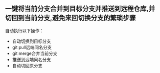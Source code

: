 ## 一键将当前分支合并到目标分支并推送到远程仓库,并切回到当前分支,避免来回切换分支的繁琐步骤

自动执行以下操作：
- 自动切换到目标分支
- git pull远端同名分支
- git merge合并当前分支
- 推送到远端同名分支
- 自动切回原分支
